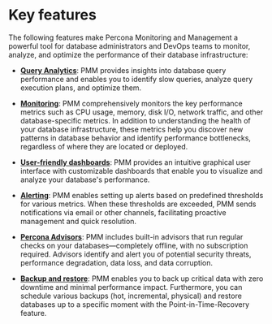 # Key features

The following features make Percona Monitoring and Management a powerful tool for database administrators and DevOps teams to monitor, analyze, and optimize the performance of their database infrastructure:

-  **[Query Analytics](../use/qan/index.md)**: PMM provides insights into database query performance and enables you to identify slow queries, analyze query execution plans, and optimize them.

- **[Monitoring](../use/monitor.md)**: PMM comprehensively monitors the key performance metrics such as CPU usage, memory, disk I/O, network traffic, and other database-specific metrics. In addition to understanding the health of your database infrastructure, these metrics help you discover new patterns in database behavior and identify performance bottlenecks, regardless of where they are located or deployed.

-  **[User-friendly dashboards](../use/dashboards-panels/index.md)**: PMM provides an intuitive graphical user interface with customizable dashboards that enable you to visualize and analyze your database's performance.

-  **[Alerting](../use/dashboards-panels/index.md)**: PMM enables setting up alerts based on predefined thresholds for various metrics. When these thresholds are exceeded, PMM sends notifications via email or other channels, facilitating proactive management and quick resolution.

-  **[Percona Advisors](../advisors/advisors.md)**: PMM includes built-in advisors that run regular checks on your databases—completely offline, with no subscription required. Advisors identify and alert you of potential security threats, performance degradation, data loss, and data corruption.

-  **[Backup and restore](../backup/index.md)**: PMM enables you to back up critical data with zero downtime and minimal performance impact. Furthermore, you can schedule various backups (hot, incremental, physical) and restore databases up to a specific moment with the Point-in-Time-Recovery feature.
